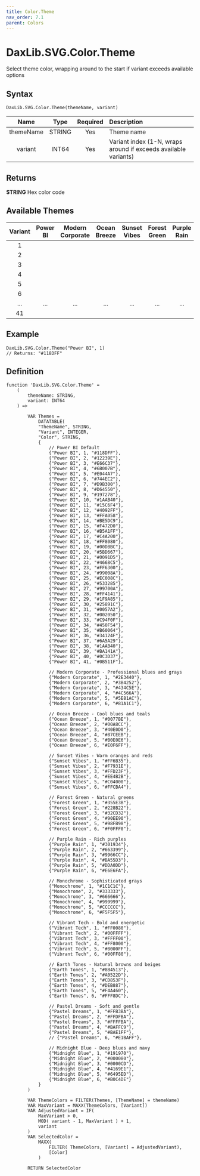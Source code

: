 ```yaml
---
title: Color.Theme
nav_order: 7.1
parent: Colors
---
```


# DaxLib.SVG.Color.Theme

Select theme color, wrapping around to the start if variant exceeds available options

## Syntax

```dax
DaxLib.SVG.Color.Theme(themeName, variant)
```

| Name      | Type   | Required | Description                                                     |
|:---------:|:------:|:--------:|:---------------------------------------------------------------|
| themeName | STRING | Yes      | Theme name                       |
| variant   | INT64  | Yes      | Variant index (1-N, wraps around if exceeds available variants) |

## Returns

**STRING** Hex color code

## Available Themes

| Variant | Power BI | Modern Corporate | Ocean Breeze | Sunset Vibes | Forest Green | Purple Rain | Monochrome | Vibrant Tech | Earth Tones | Pastel Dreams | Midnight Blue |
|:---:|:---:|:---:|:---:|:---:|:---:|:---:|:---:|:---:|:---:|:---:|:---:|
| 1 | <span class="d-inline-block p-2 mr-1 v-align-middle" style="background-color: #118DFF;"></span> | <span class="d-inline-block p-2 mr-1 v-align-middle" style="background-color: #2E3440;"></span> | <span class="d-inline-block p-2 mr-1 v-align-middle" style="background-color: #0077BE;"></span> | <span class="d-inline-block p-2 mr-1 v-align-middle" style="background-color: #FF6B35;"></span> | <span class="d-inline-block p-2 mr-1 v-align-middle" style="background-color: #355E3B;"></span> | <span class="d-inline-block p-2 mr-1 v-align-middle" style="background-color: #301934;"></span> | <span class="d-inline-block p-2 mr-1 v-align-middle" style="background-color: #1C1C1C;"></span> | <span class="d-inline-block p-2 mr-1 v-align-middle" style="background-color: #FF0080;"></span> | <span class="d-inline-block p-2 mr-1 v-align-middle" style="background-color: #8B4513;"></span> | <span class="d-inline-block p-2 mr-1 v-align-middle" style="background-color: #FFB3BA;"></span> | <span class="d-inline-block p-2 mr-1 v-align-middle" style="background-color: #191970;"></span> |
| 2 | <span class="d-inline-block p-2 mr-1 v-align-middle" style="background-color: #12239E;"></span> | <span class="d-inline-block p-2 mr-1 v-align-middle" style="background-color: #3B4252;"></span> | <span class="d-inline-block p-2 mr-1 v-align-middle" style="background-color: #00A8CC;"></span> | <span class="d-inline-block p-2 mr-1 v-align-middle" style="background-color: #F7931E;"></span> | <span class="d-inline-block p-2 mr-1 v-align-middle" style="background-color: #228B22;"></span> | <span class="d-inline-block p-2 mr-1 v-align-middle" style="background-color: #663399;"></span> | <span class="d-inline-block p-2 mr-1 v-align-middle" style="background-color: #333333;"></span> | <span class="d-inline-block p-2 mr-1 v-align-middle" style="background-color: #00FFFF;"></span> | <span class="d-inline-block p-2 mr-1 v-align-middle" style="background-color: #A0522D;"></span> | <span class="d-inline-block p-2 mr-1 v-align-middle" style="background-color: #FFDFBA;"></span> | <span class="d-inline-block p-2 mr-1 v-align-middle" style="background-color: #000080;"></span> |
| 3 | <span class="d-inline-block p-2 mr-1 v-align-middle" style="background-color: #E66C37;"></span> | <span class="d-inline-block p-2 mr-1 v-align-middle" style="background-color: #434C5E;"></span> | <span class="d-inline-block p-2 mr-1 v-align-middle" style="background-color: #40E0D0;"></span> | <span class="d-inline-block p-2 mr-1 v-align-middle" style="background-color: #FFD23F;"></span> | <span class="d-inline-block p-2 mr-1 v-align-middle" style="background-color: #32CD32;"></span> | <span class="d-inline-block p-2 mr-1 v-align-middle" style="background-color: #9966CC;"></span> | <span class="d-inline-block p-2 mr-1 v-align-middle" style="background-color: #666666;"></span> | <span class="d-inline-block p-2 mr-1 v-align-middle" style="background-color: #FFFF00;"></span> | <span class="d-inline-block p-2 mr-1 v-align-middle" style="background-color: #CD853F;"></span> | <span class="d-inline-block p-2 mr-1 v-align-middle" style="background-color: #FFFFBA;"></span> | <span class="d-inline-block p-2 mr-1 v-align-middle" style="background-color: #0000CD;"></span> |
| 4 | <span class="d-inline-block p-2 mr-1 v-align-middle" style="background-color: #6B007B;"></span> | <span class="d-inline-block p-2 mr-1 v-align-middle" style="background-color: #4C566A;"></span> | <span class="d-inline-block p-2 mr-1 v-align-middle" style="background-color: #87CEEB;"></span> | <span class="d-inline-block p-2 mr-1 v-align-middle" style="background-color: #EE4B2B;"></span> | <span class="d-inline-block p-2 mr-1 v-align-middle" style="background-color: #90EE90;"></span> | <span class="d-inline-block p-2 mr-1 v-align-middle" style="background-color: #BA55D3;"></span> | <span class="d-inline-block p-2 mr-1 v-align-middle" style="background-color: #999999;"></span> | <span class="d-inline-block p-2 mr-1 v-align-middle" style="background-color: #FF8000;"></span> | <span class="d-inline-block p-2 mr-1 v-align-middle" style="background-color: #DEB887;"></span> | <span class="d-inline-block p-2 mr-1 v-align-middle" style="background-color: #BAFFC9;"></span> | <span class="d-inline-block p-2 mr-1 v-align-middle" style="background-color: #4169E1;"></span> |
| 5 | <span class="d-inline-block p-2 mr-1 v-align-middle" style="background-color: #E044A7;"></span> | <span class="d-inline-block p-2 mr-1 v-align-middle" style="background-color: #5E81AC;"></span> | <span class="d-inline-block p-2 mr-1 v-align-middle" style="background-color: #B0E0E6;"></span> | <span class="d-inline-block p-2 mr-1 v-align-middle" style="background-color: #C04000;"></span> | <span class="d-inline-block p-2 mr-1 v-align-middle" style="background-color: #98FB98;"></span> | <span class="d-inline-block p-2 mr-1 v-align-middle" style="background-color: #DDA0DD;"></span> | <span class="d-inline-block p-2 mr-1 v-align-middle" style="background-color: #CCCCCC;"></span> | <span class="d-inline-block p-2 mr-1 v-align-middle" style="background-color: #8000FF;"></span> | <span class="d-inline-block p-2 mr-1 v-align-middle" style="background-color: #F4A460;"></span> | <span class="d-inline-block p-2 mr-1 v-align-middle" style="background-color: #BAE1FF;"></span> | <span class="d-inline-block p-2 mr-1 v-align-middle" style="background-color: #6495ED;"></span> |
| 6 | <span class="d-inline-block p-2 mr-1 v-align-middle" style="background-color: #744EC2;"></span> | <span class="d-inline-block p-2 mr-1 v-align-middle" style="background-color: #81A1C1;"></span> | <span class="d-inline-block p-2 mr-1 v-align-middle" style="background-color: #E0F6FF;"></span> | <span class="d-inline-block p-2 mr-1 v-align-middle" style="background-color: #FFCBA4;"></span> | <span class="d-inline-block p-2 mr-1 v-align-middle" style="background-color: #F0FFF0;"></span> | <span class="d-inline-block p-2 mr-1 v-align-middle" style="background-color: #E6E6FA;"></span> | <span class="d-inline-block p-2 mr-1 v-align-middle" style="background-color: #F5F5F5;"></span> | <span class="d-inline-block p-2 mr-1 v-align-middle" style="background-color: #00FF80;"></span> | <span class="d-inline-block p-2 mr-1 v-align-middle" style="background-color: #FFF8DC;"></span> | | <span class="d-inline-block p-2 mr-1 v-align-middle" style="background-color: #B0C4DE;"></span> |
| ... | ... | ... | ... | ... | ... | ... | ... | ... | ... | ... | ... |
| 41 | <span class="d-inline-block p-2 mr-1 v-align-middle" style="background-color: #0B511F;"></span> | | | | | | | | | | |

## Example

```dax
DaxLib.SVG.Color.Theme("Power BI", 1)
// Returns: "#118DFF"
```

## Definition

```dax
function 'DaxLib.SVG.Color.Theme' =
    (
        themeName: STRING,
        variant: INT64
    ) =>
    
        VAR Themes =
            DATATABLE(
            "ThemeName", STRING,
            "Variant", INTEGER,
            "Color", STRING,
            {
                // Power BI Default
                {"Power BI", 1, "#118DFF"},
                {"Power BI", 2, "#12239E"},
                {"Power BI", 3, "#E66C37"},
                {"Power BI", 4, "#6B007B"},
                {"Power BI", 5, "#E044A7"},
                {"Power BI", 6, "#744EC2"},
                {"Power BI", 7, "#D9B300"},
                {"Power BI", 8, "#D64550"},
                {"Power BI", 9, "#197278"},
                {"Power BI", 10, "#1AAB40"},
                {"Power BI", 11, "#15C6F4"},
                {"Power BI", 12, "#4092FF"},
                {"Power BI", 13, "#FFA058"},
                {"Power BI", 14, "#BE5DC9"},
                {"Power BI", 15, "#F472D0"},
                {"Power BI", 16, "#B5A1FF"},
                {"Power BI", 17, "#C4A200"},
                {"Power BI", 18, "#FF8080"},
                {"Power BI", 19, "#00DBBC"},
                {"Power BI", 20, "#5BD667"},
                {"Power BI", 21, "#0091D5"},
                {"Power BI", 22, "#4668C5"},
                {"Power BI", 23, "#FF6300"},
                {"Power BI", 24, "#99008A"},
                {"Power BI", 25, "#EC008C"},
                {"Power BI", 26, "#533285"},
                {"Power BI", 27, "#99700A"},
                {"Power BI", 28, "#FF4141"},
                {"Power BI", 29, "#1F9A85"},
                {"Power BI", 30, "#25891C"},
                {"Power BI", 31, "#0057A2"},
                {"Power BI", 32, "#002050"},
                {"Power BI", 33, "#C94F0F"},
                {"Power BI", 34, "#450F54"},
                {"Power BI", 35, "#B60064"},
                {"Power BI", 36, "#34124F"},
                {"Power BI", 37, "#6A5A29"},
                {"Power BI", 38, "#1AAB40"},
                {"Power BI", 39, "#BA141A"},
                {"Power BI", 40, "#0C3D37"},
                {"Power BI", 41, "#0B511F"},
    
                // Modern Corporate - Professional blues and grays
                {"Modern Corporate", 1, "#2E3440"},
                {"Modern Corporate", 2, "#3B4252"},
                {"Modern Corporate", 3, "#434C5E"},
                {"Modern Corporate", 4, "#4C566A"},
                {"Modern Corporate", 5, "#5E81AC"},
                {"Modern Corporate", 6, "#81A1C1"},
    
                // Ocean Breeze - Cool blues and teals
                {"Ocean Breeze", 1, "#0077BE"},
                {"Ocean Breeze", 2, "#00A8CC"},
                {"Ocean Breeze", 3, "#40E0D0"},
                {"Ocean Breeze", 4, "#87CEEB"},
                {"Ocean Breeze", 5, "#B0E0E6"},
                {"Ocean Breeze", 6, "#E0F6FF"},
    
                // Sunset Vibes - Warm oranges and reds
                {"Sunset Vibes", 1, "#FF6B35"},
                {"Sunset Vibes", 2, "#F7931E"},
                {"Sunset Vibes", 3, "#FFD23F"},
                {"Sunset Vibes", 4, "#EE4B2B"},
                {"Sunset Vibes", 5, "#C04000"},
                {"Sunset Vibes", 6, "#FFCBA4"},
    
                // Forest Green - Natural greens
                {"Forest Green", 1, "#355E3B"},
                {"Forest Green", 2, "#228B22"},
                {"Forest Green", 3, "#32CD32"},
                {"Forest Green", 4, "#90EE90"},
                {"Forest Green", 5, "#98FB98"},
                {"Forest Green", 6, "#F0FFF0"},
    
                // Purple Rain - Rich purples
                {"Purple Rain", 1, "#301934"},
                {"Purple Rain", 2, "#663399"},
                {"Purple Rain", 3, "#9966CC"},
                {"Purple Rain", 4, "#BA55D3"},
                {"Purple Rain", 5, "#DDA0DD"},
                {"Purple Rain", 6, "#E6E6FA"},
    
                // Monochrome - Sophisticated grays
                {"Monochrome", 1, "#1C1C1C"},
                {"Monochrome", 2, "#333333"},
                {"Monochrome", 3, "#666666"},
                {"Monochrome", 4, "#999999"},
                {"Monochrome", 5, "#CCCCCC"},
                {"Monochrome", 6, "#F5F5F5"},
    
                // Vibrant Tech - Bold and energetic
                {"Vibrant Tech", 1, "#FF0080"},
                {"Vibrant Tech", 2, "#00FFFF"},
                {"Vibrant Tech", 3, "#FFFF00"},
                {"Vibrant Tech", 4, "#FF8000"},
                {"Vibrant Tech", 5, "#8000FF"},
                {"Vibrant Tech", 6, "#00FF80"},
    
                // Earth Tones - Natural browns and beiges
                {"Earth Tones", 1, "#8B4513"},
                {"Earth Tones", 2, "#A0522D"},
                {"Earth Tones", 3, "#CD853F"},
                {"Earth Tones", 4, "#DEB887"},
                {"Earth Tones", 5, "#F4A460"},
                {"Earth Tones", 6, "#FFF8DC"},
    
                // Pastel Dreams - Soft and gentle
                {"Pastel Dreams", 1, "#FFB3BA"},
                {"Pastel Dreams", 2, "#FFDFBA"},
                {"Pastel Dreams", 3, "#FFFFBA"},
                {"Pastel Dreams", 4, "#BAFFC9"},
                {"Pastel Dreams", 5, "#BAE1FF"},
                // {"Pastel Dreams", 6, "#E1BAFF"},
    
                // Midnight Blue - Deep blues and navy
                {"Midnight Blue", 1, "#191970"},
                {"Midnight Blue", 2, "#000080"},
                {"Midnight Blue", 3, "#0000CD"},
                {"Midnight Blue", 4, "#4169E1"},
                {"Midnight Blue", 5, "#6495ED"},
                {"Midnight Blue", 6, "#B0C4DE"}
            }
        )
    
        VAR ThemeColors = FILTER(Themes, [ThemeName] = themeName)
        VAR MaxVariant = MAXX(ThemeColors, [Variant])
        VAR AdjustedVariant = IF(
            MaxVariant > 0,
            MOD( variant - 1, MaxVariant ) + 1,
            variant
        )
        VAR SelectedColor =
            MAXX(
                FILTER( ThemeColors, [Variant] = AdjustedVariant),
                [Color]
            )

        RETURN SelectedColor
```